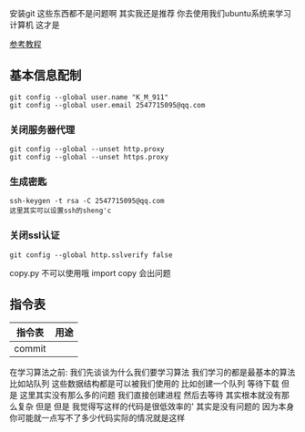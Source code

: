 安装git 这些东西都不是问题啊 
其实我还是推荐 你去使用我们ubuntu系统来学习计算机 这才是 

[参考教程]()



## 基本信息配制
    git config --global user.name "K_M_911"
    git config --global user.email 2547715095@qq.com
### 关闭服务器代理
    git config --global --unset http.proxy
    git config --global --unset https.proxy
### 生成密匙
    ssh-keygen -t rsa -C 2547715095@qq.com
    这里其实可以设置ssh的sheng'c
### 关闭ssl认证

    git config --global http.sslverify false

copy.py 不可以使用哦 
import copy 会出问题 

## 指令表
|指令表|用途|
|--|--|
|commit||

在学习算法之前:
    我们先谈谈为什么我们要学习算法
    我们学习的都是最基本的算法 比如站队列 这些数据结构都是可以被我们使用的 比如创建一个队列 等待下载 但是 这里其实没有那么多的问题 我们直接创建进程 然后去等待 其实根本就没有那么复杂 但是 但是 我觉得写这样的代码是很低效率的'
    其实是没有问题的 因为本身你可能就一点写不了多少代码实际的情况就是这样 